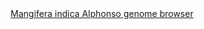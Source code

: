 <div id="Mangifera_indica_Alphonso_genome_browser" align="center">
  <a href="https://ink-blot.github.io/?sessionURL=blob:zZVrb6pIHMa_ymZe7SaIXEV8h9qK9VKLopWTEzPAAKPAIDOK2PS779StZ7PZZttu9tKEEGZ4hv_l.c3wBI6opJjkoAMUUdZFHQiAJqSaw6xI0RRmiIJOBFOKBFCiCJUoDxDoPIEIUgZdZ8wXJowVtNNshjBqxCgnGQ6oSFURFg1KDixBXNpQRJjBM8lhRcWAZFzMYBOmRUJySpowCBClDalZoDzeVJDfru82l0.iTXZIGb5E3fAkeGKhGEGeLc5DdHonkY9Ejg1b3U2UwtNPD3n7RnbZup5Dcut3z8tgtb2vxvueE84eR3eDiOLFEfW11LQS3JKGmT2ND2XRrPeDhTtutdjWurEej57lpTsLzbeDk99de9bifrQfWx5U7_Z2rljnsJ.M5aF1UqvDWcmiXsELwuBZACkJDrztIEhK2ejogtTWBE03Gy9PumDqJi.7JBh0vn0XACthsOPqb0.A1QX3BlC0P1xsEgApQ1SCTsOUJEM2TUXXDE0yTflZeAKHMv2Hzctgzt3AGxRitgkJEykpGfcpjiJVjM88nwinF.944PfFX8jZbNfdO7UympPAHtfQPdnTiZNivW8_DJXRWiFkOlHsMIrqVauaB_YwnARksWxNvRo6EdZF5mNe0YdLj0iZQcalL1N8_OoszHPCIHvZrwJIEI4TrjEkAQQkJdxnUMb.z5LwE79kXfqFi46YYh.nmNUrHpJUoKMqekuTf6Ch_jso_Ni9c8dpK23ZbKsbecPtZ_wICTc0L6jIqxGPQfQnMj699guBshqo0sy9a.vGEleDg0kyT_a3rVUWl8PVwJVmkbocteTtyaxnD0t265NQRSnxK7ttVH6..CMon._ilRs.8zs2R1himLM3cZAN01D.AqBXTLT_BZMXY9O_Dcpbq78QKru5zApvtHUfpd7sfund1nd6oBprGjkPsqKoaHpK45XjRjOny08YmVk39KiwsTLrrm_P3exTqLzZyc_DImtSy3ifFv0_pEX0YfYBLF5lX8j_yHKlQxwNurPVPFWL4VgrPdqfTbuTvXzD.qPugpimr91VcE892yqNnp4sJsZ62bPcvraEvKL3_L_25mr0b8PrzyTFcZ6hi9WvvrWevz__Cg--">Mangifera indica Alphonso genome browser</a>
</div>
